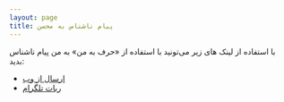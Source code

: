 ```yaml
---
layout: page
title: پیام ناشناس به محسن
---
```


با استفاده از لینک های زیر می‌تونید با استفاده از «حرف به من» به من پیام ناشناس بدید:

- [ارسال از وب](https://harfbeman.pw/@M3RXMUxXMHVrNTFXYlduamZXQTFBQT09)
- [ربات تلگرام](https://telegram.me/HarfBeManBot?start=NTU5MjY1NDg)
